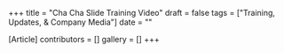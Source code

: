 +++
title = "Cha Cha Slide Training Video"
draft = false
tags = ["Training, Updates, & Company Media"]
date = ""

[Article]
contributors = []
gallery = []
+++